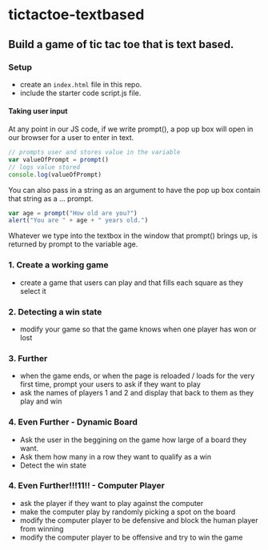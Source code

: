 # tictactoe-textbased

## Build a game of tic tac toe that is text based.

### Setup
- create an `index.html` file in this repo.
- include the starter code script.js file.

#### Taking user input
At any point in our JS code, if we write prompt(), a pop up box will open in our browser for a user to enter in text.

```js
// prompts user and stores value in the variable
var valueOfPrompt = prompt()
// logs value stored
console.log(valueOfPrompt)
```

You can also pass in a string as an argument to have the pop up box contain that string as a ... prompt.

```js
var age = prompt("How old are you?")
alert("You are " + age + " years old.")
```

Whatever we type into the textbox in the window that prompt() brings up, is returned by prompt to the variable age.



### 1. Create a working game
- create a game that users can play and that fills each square as they select it

### 2. Detecting a win state
- modify your game so that the game knows when one player has won or lost

### 3. Further
- when the game ends, or when the page is reloaded / loads for the very first time, prompt your users to ask if they want to play
- ask the names of players 1 and 2 and display that back to them as they play and win

### 4. Even Further - Dynamic Board
- Ask the user in the beggining on the game how large of a board they want.
- Ask them how many in a row they want to qualify as a win
- Detect the win state

### 4. Even Further!!!11!! - Computer Player
- ask the player if they want to play against the computer
- make the computer play by randomly picking a spot on the board
- modify the computer player to be defensive and block the human player from winning
- modify the computer player to be offensive and try to win the game
